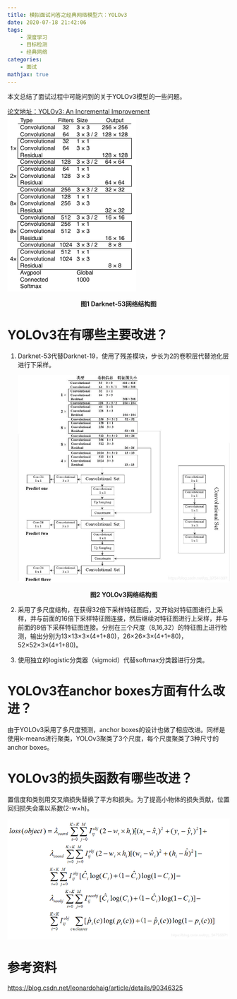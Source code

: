 ```yaml
---
title: 模拟面试问答之经典网络模型六：YOLOv3
date: 2020-07-18 21:42:06
tags: 	
	- 深度学习
	- 目标检测
	- 经典网络
categories:
	- 面试
mathjax: true
---
```


本文总结了面试过程中可能问到的关于YOLOv3模型的一些问题。

[论文地址：YOLOv3: An Incremental Improvement](https://arxiv.org/abs/1804.02767)
![1](./yolov3.assets/1.png)

<center><b>图1 Darknet-53网络结构图</b></center>

<!--more-->

# YOLOv3在有哪些主要改进？

1. Darknet-53代替Darknet-19，使用了残差模块，步长为2的卷积层代替池化层进行下采样。

   ![3](./yolov3.assets/3.jpg)

   <center><b>图2 YOLOv3网络结构图</b></center>

2. 采用了多尺度结构，在获得32倍下采样特征图后，又开始对特征图进行上采样，并与前面的16倍下采样特征图连接，然后继续对特征图进行上采样，并与前面的8倍下采样特征图连接。分别在三个尺度（8,16,32）的特征图上进行检测，输出分别为13×13×3×(4+1+80)，26×26×3×(4+1+80)，52×52×3×(4+1+80)。

3. 使用独立的logistic分类器（sigmoid）代替softmax分类器进行分类。

# YOLOv3在anchor boxes方面有什么改进？

由于YOLOv3采用了多尺度预测，anchor boxes的设计也做了相应改进。同样是使用k-means进行聚类，YOLOv3聚类了3个尺度，每个尺度聚类了3种尺寸的anchor boxes。

# YOLOv3的损失函数有哪些改进？

置信度和类别用交叉熵损失替换了平方和损失。为了提高小物体的损失贡献，位置回归损失会乘以系数(2-w×h)。

![2](./yolov3.assets/2-1596723997996.png)

# 参考资料

https://blog.csdn.net/leonardohaig/article/details/90346325